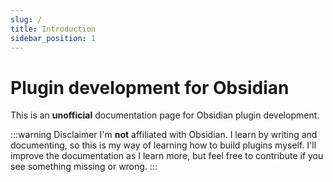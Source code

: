 ```yaml
---
slug: /
title: Introduction
sidebar_position: 1
---
```


# Plugin development for Obsidian

This is an **unofficial** documentation page for Obsidian plugin development.

:::warning Disclaimer
I'm **not** affiliated with Obsidian. I learn by writing and documenting, so this is my way of learning how to build plugins myself. I'll improve the documentation as I learn more, but feel free to contribute if you see something missing or wrong.
:::
